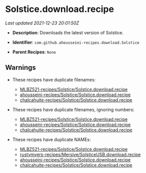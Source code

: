 # Solstice.download.recipe

_Last updated 2021-12-23 20:01:50Z_

- **Description**: Downloads the latest version of Solstice.

- **Identifier**: `com.github.ahousseini-recipes.download.Solstice`

- **Parent Recipes**: `None`


## Warnings

- These recipes have duplicate filenames:
    - [MLBZ521-recipes/Solstice/Solstice.download.recipe](/autopkg-dupe-tracker/MLBZ521-recipes/Solstice/Solstice.download.recipe)
    - [ahousseini-recipes/Solstice/Solstice.download.recipe](/autopkg-dupe-tracker/ahousseini-recipes/Solstice/Solstice.download.recipe)
    - [chalcahuite-recipes/Solstice/Solstice.download.recipe](/autopkg-dupe-tracker/chalcahuite-recipes/Solstice/Solstice.download.recipe)

- These recipes have duplicate filenames, ignoring numbers:
    - [MLBZ521-recipes/Solstice/Solstice.download.recipe](/autopkg-dupe-tracker/MLBZ521-recipes/Solstice/Solstice.download.recipe)
    - [ahousseini-recipes/Solstice/Solstice.download.recipe](/autopkg-dupe-tracker/ahousseini-recipes/Solstice/Solstice.download.recipe)
    - [chalcahuite-recipes/Solstice/Solstice.download.recipe](/autopkg-dupe-tracker/chalcahuite-recipes/Solstice/Solstice.download.recipe)

- These recipes have duplicate NAMEs:
    - [MLBZ521-recipes/Solstice/Solstice.download.recipe](/autopkg-dupe-tracker/MLBZ521-recipes/Solstice/Solstice.download.recipe)
    - [rustymyers-recipes/Mersive/SolsticeUSB.download.recipe](/autopkg-dupe-tracker/rustymyers-recipes/Mersive/SolsticeUSB.download.recipe)
    - [ahousseini-recipes/Solstice/Solstice.download.recipe](/autopkg-dupe-tracker/ahousseini-recipes/Solstice/Solstice.download.recipe)
    - [chalcahuite-recipes/Solstice/Solstice.download.recipe](/autopkg-dupe-tracker/chalcahuite-recipes/Solstice/Solstice.download.recipe)